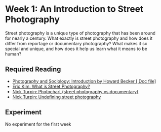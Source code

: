 # Week 1: An Introduction to Street Photography

Street photography is a unique type of photography that has been around for nearly a century. What exactly is street photography and how does it differ from reportage or documentary photography? What makes it so special and unique, and how does it help us learn what it means to be human?

## Required Reading

* [Photography and Sociology: Introduction by Howard Becker [.Doc file]](http://www.erickimphotography.com/Downloads/Workshop/Free-Online-Class/Week%201%20-%20Howard%20Becker%20.docx)
* [Eric Kim: What is Street Photography?](http://erickimphotography.com/blog/2013/08/07/what-is-street-photography-2/)
* [Nick Turpin: Photochart (street photography vs documentary)](http://www.sevensevennine.com/?p=429)
* [Nick Turpin: Undefining street photography](http://nickturpin.com/hello-world/)

## Experiment

No experiment for the first week

